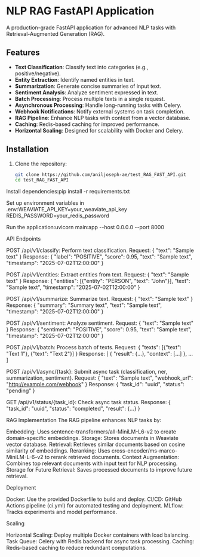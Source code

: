 # NLP RAG FastAPI Application

A production-grade FastAPI application for advanced NLP tasks with Retrieval-Augmented Generation (RAG).

## Features
- **Text Classification**: Classify text into categories (e.g., positive/negative).
- **Entity Extraction**: Identify named entities in text.
- **Summarization**: Generate concise summaries of input text.
- **Sentiment Analysis**: Analyze sentiment expressed in text.
- **Batch Processing**: Process multiple texts in a single request.
- **Asynchronous Processing**: Handle long-running tasks with Celery.
- **Webhook Notifications**: Notify external systems on task completion.
- **RAG Pipeline**: Enhance NLP tasks with context from a vector database.
- **Caching**: Redis-based caching for improved performance.
- **Horizontal Scaling**: Designed for scalability with Docker and Celery.

## Installation
1. Clone the repository:
   ```bash
   git clone https://github.com/aniljoseph-ae/test_RAG_FAST_API.git
   cd test_RAG_FAST_API


Install dependencies:pip install -r requirements.txt


Set up environment variables in .env:WEAVIATE_API_KEY=your_weaviate_api_key
REDIS_PASSWORD=your_redis_password


Run the application:uvicorn main:app --host 0.0.0.0 --port 8000



API Endpoints

POST /api/v1/classify: Perform text classification.
Request: { "text": "Sample text" }
Response: { "label": "POSITIVE", "score": 0.95, "text": "Sample text", "timestamp": "2025-07-02T12:00:00" }


POST /api/v1/entities: Extract entities from text.
Request: { "text": "Sample text" }
Response: { "entities": [{"entity": "PERSON", "text": "John"}], "text": "Sample text", "timestamp": "2025-07-02T12:00:00" }


POST /api/v1/summarize: Summarize text.
Request: { "text": "Sample text" }
Response: { "summary": "Summary text", "text": "Sample text", "timestamp": "2025-07-02T12:00:00" }


POST /api/v1/sentiment: Analyze sentiment.
Request: { "text": "Sample text" }
Response: { "sentiment": "POSITIVE", "score": 0.95, "text": "Sample text", "timestamp": "2025-07-02T12:00:00" }


POST /api/v1/batch: Process batch of texts.
Request: { "texts": [{"text": "Text 1"}, {"text": "Text 2"}] }
Response: [ { "result": {...}, "context": [...] }, ... ]


POST /api/v1/async/{task}: Submit async task (classification, ner, summarization, sentiment).
Request: { "text": "Sample text", "webhook_url": "http://example.com/webhook" }
Response: { "task_id": "uuid", "status": "pending" }


GET /api/v1/status/{task_id}: Check async task status.
Response: { "task_id": "uuid", "status": "completed", "result": {...} }



RAG Implementation
The RAG pipeline enhances NLP tasks by:

Embedding: Uses sentence-transformers/all-MiniLM-L6-v2 to create domain-specific embeddings.
Storage: Stores documents in Weaviate vector database.
Retrieval: Retrieves similar documents based on cosine similarity of embeddings.
Reranking: Uses cross-encoder/ms-marco-MiniLM-L-6-v2 to rerank retrieved documents.
Context Augmentation: Combines top relevant documents with input text for NLP processing.
Storage for Future Retrieval: Saves processed documents to improve future retrieval.

Deployment

Docker: Use the provided Dockerfile to build and deploy.
CI/CD: GitHub Actions pipeline (ci.yml) for automated testing and deployment.
MLflow: Tracks experiments and model performance.

Scaling

Horizontal Scaling: Deploy multiple Docker containers with load balancing.
Task Queue: Celery with Redis backend for async task processing.
Caching: Redis-based caching to reduce redundant computations.


